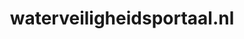 ---
layout: post
title:  "waterveiligheidsportaal.nl"
internal_url:  "/dutchgov/waterveiligheidsportaal.nl.html"
subdomains_count: 2
all_subdomains_count: 3
urls_count: 2
ssl_rank: 0
http_rank: 55
url_link: /data/waterveiligheidsportaal.nl/urls.txt
all_subdomains_link: /data/waterveiligheidsportaal.nl/all_subdomains.txt
subdomains_link: /data/waterveiligheidsportaal.nl/subdomains.txt
categories: dutchgov
---